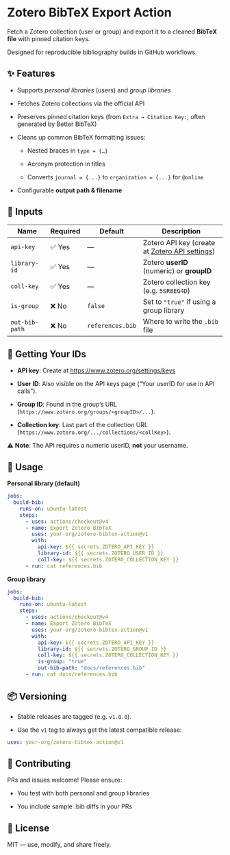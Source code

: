 # Zotero BibTeX Export Action

Fetch a Zotero collection (user or group) and export it to a cleaned **BibTeX file** with pinned citation keys.

Designed for reproducible bibliography builds in GitHub workflows.

## ✨ Features

- Supports _personal libraries_ (users) and _group libraries_

- Fetches Zotero collections via the official API

- Preserves pinned citation keys (from `Extra → Citation Key:`, often generated by Better BibTeX)

- Cleans up common BibTeX formatting issues:

  - Nested braces in `type = {…}`

  - Acronym protection in titles

  - Converts `journal = {...}` to `organization = {...}` for `@online`

- Configurable **output path & filename**

## 🔧 Inputs

| Name           | Required | Default          | Description                                                                            |
| -------------- | -------- | ---------------- | -------------------------------------------------------------------------------------- |
| `api-key`      | ✅ Yes   | —                | Zotero API key (create at [Zotero API settings](https://www.zotero.org/settings/keys)) |
| `library-id`   | ✅ Yes   | —                | Zotero **userID** (numeric) or **groupID**                                             |
| `coll-key`     | ✅ Yes   | —                | Zotero collection key (e.g. `5SR8EG4D`)                                                |
| `is-group`     | ❌ No    | `false`          | Set to `"true"` if using a group library                                               |
| `out-bib-path` | ❌ No    | `references.bib` | Where to write the `.bib` file                                                         |

## 🔑 Getting Your IDs

- **API key**: Create at https://www.zotero.org/settings/keys

- **User ID**: Also visible on the API keys page (“Your userID for use in API calls”).

- **Group ID**: Found in the group’s URL (`https://www.zotero.org/groups/<groupID>/...`).

- **Collection key**: Last part of the collection URL (`https://www.zotero.org/.../collections/<collKey>`).

⚠️ **Note**: The API requires a numeric userID, **not** your username.

## 🚀 Usage

**Personal library (default)**

```yaml
jobs:
  build-bib:
    runs-on: ubuntu-latest
    steps:
      - uses: actions/checkout@v4
      - name: Export Zotero BibTeX
        uses: your-org/zotero-bibtex-action@v1
        with:
          api-key: ${{ secrets.ZOTERO_API_KEY }}
          library-id: ${{ secrets.ZOTERO_USER_ID }}
          coll-key: ${{ secrets.ZOTERO_COLLECTION_KEY }}
      - run: cat references.bib
```

**Group library**

```yaml
jobs:
  build-bib:
    runs-on: ubuntu-latest
    steps:
      - uses: actions/checkout@v4
      - name: Export Zotero BibTeX
        uses: your-org/zotero-bibtex-action@v1
        with:
          api-key: ${{ secrets.ZOTERO_API_KEY }}
          library-id: ${{ secrets.ZOTERO_GROUP_ID }}
          coll-key: ${{ secrets.ZOTERO_COLLECTION_KEY }}
          is-group: "true"
          out-bib-path: "docs/references.bib"
      - run: cat docs/references.bib
```
## 📦 Versioning

- Stable releases are tagged (e.g. `v1.0.0`).

- Use the `v1` tag to always get the latest compatible release:

```yaml
uses: your-org/zotero-bibtex-action@v1
```

## 🤝 Contributing
PRs and issues welcome! Please ensure:

- You test with both personal and group libraries

- You include sample .bib diffs in your PRs

## 📜 License

MIT — use, modify, and share freely.